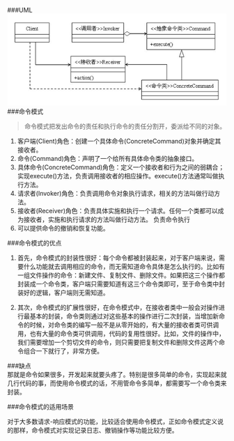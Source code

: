 ###UML
![](./image/command-pattern-1.jpg)
###命令模式

> 命令模式把发出命令的责任和执行命令的责任分割开，委派给不同的对象。

1. 客户端(Client)角色：创建一个具体命令(ConcreteCommand)对象并确定其接收者。
2. 命令(Command)角色：声明了一个给所有具体命令类的抽象接口。
3. 具体命令(ConcreteCommand)角色：定义一个接收者和行为之间的弱耦合；实现execute()方法，负责调用接收者的相应操作。execute()方法通常叫做执行方法。
4. 请求者(Invoker)角色：负责调用命令对象执行请求，相关的方法叫做行动方法。
5. 接收者(Receiver)角色：负责具体实施和执行一个请求。任何一个类都可以成为接收者，实施和执行请求的方法叫做行动方法。
	负责命令执行
6. 可以提供命令的撤销和恢复功能。

###命令模式的优点

1. 首先，命令模式的封装性很好：每个命令都被封装起来，对于客户端来说，需要什么功能就去调用相应的命令，而无需知道命令具体是怎么执行的。比如有一组文件操作的命令：新建文件、复制文件、删除文件。如果把这三个操作都封装成一个命令类，客户端只需要知道有这三个命令类即可，至于命令类中封装好的逻辑，客户端则无需知道。

2. 其次，命令模式的扩展性很好，在命令模式中，在接收者类中一般会对操作进行最基本的封装，命令类则通过对这些基本的操作进行二次封装，当增加新命令的时候，对命令类的编写一般不是从零开始的，有大量的接收者类可供调用，也有大量的命令类可供调用，代码的复用性很好。比如，文件的操作中，我们需要增加一个剪切文件的命令，则只需要把复制文件和删除文件这两个命令组合一下就行了，非常方便。

###缺点  
那就是命令如果很多，开发起来就要头疼了。特别是很多简单的命令，实现起来就几行代码的事，而使用命令模式的话，不用管命令多简单，都需要写一个命令类来封装。

###命令模式的适用场景

对于大多数请求-响应模式的功能，比较适合使用命令模式，正如命令模式定义说的那样，命令模式对实现记录日志、撤销操作等功能比较方便。



